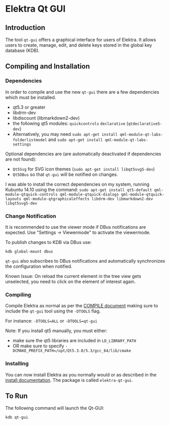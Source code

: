 # Elektra Qt GUI

## Introduction

The tool `qt-gui` offers a graphical interface for users of Elektra.
It allows users to create, manage, edit, and delete keys stored in the global key database (KDB).

## Compiling and Installation

### Dependencies

In order to compile and use the new `qt-gui` there are a few dependencies which must be installed.

- qt5.3 or greater
- libdrm-dev
- libdiscount (libmarkdown2-dev)
- the following qt5 modules: `quickcontrols` `declarative` (`qtdeclarative5-dev`)
- Alternatively, you may need `sudo apt-get install qml-module-qt-labs-folderlistmodel`
  and `sudo apt-get install qml-module-qt-labs-settings`

Optional dependencies are (are automatically deactivated if dependencies are not found):

- `Qt5Svg` for SVG icon themes (`sudo apt-get install libqt5svg5-dev`)
- `Qt5DBus` so that `qt-gui` will be notified on changes.

I was able to install the correct dependencies on my system, running Kubuntu 14.10 using the command:
`sudo apt-get install qt5-default qml-module-qtquick-controls qml-module-qtquick-dialogs qml-module-qtquick-layouts qml-module-qtgraphicaleffects libdrm-dev libmarkdown2-dev libqt5svg5-dev`

### Change Notification

It is recommended to use the viewer mode if DBus notifications are expected.
Use "Settings -> Viewermode" to activate the viewermode.

To publish changes to KDB via DBus use:

`kdb global-mount dbus`

`qt-gui` also subscribes to DBus notifications and automatically synchronizes
the configuration when notified.

Known Issue: On reload the current element in the tree view gets unselected,
you need to click on the element of interest again.

### Compiling

Compile Elektra as normal as per the [COMPILE document](/doc/COMPILE.md) making sure to include the `qt-gui` tool using the `-DTOOLS` flag.

For instance:
`-DTOOLS=ALL` or `-DTOOLS=qt-gui`

Note: If you install qt5 manually, you must either:

- make sure the qt5 libraries are included in `LD_LIBRARY_PATH`
- OR make sure to specify `-DCMAKE_PREFIX_PATH=/opt/Qt5.3.0/5.3/gcc_64/lib/cmake`

### Installing

You can now install Elektra as you normally would or as described in the [install documentation](/doc/INSTALL.md).
The package is called `elektra-qt-gui`.

## To Run

The following command will launch the Qt-GUI:

```sh
kdb qt-gui
```
